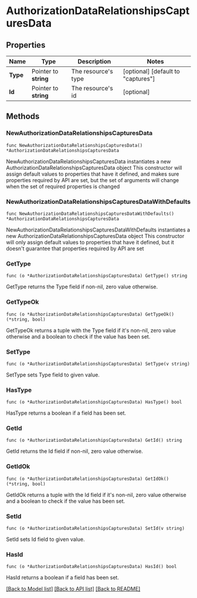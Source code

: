 # AuthorizationDataRelationshipsCapturesData

## Properties

Name | Type | Description | Notes
------------ | ------------- | ------------- | -------------
**Type** | Pointer to **string** | The resource&#39;s type | [optional] [default to "captures"]
**Id** | Pointer to **string** | The resource&#39;s id | [optional] 

## Methods

### NewAuthorizationDataRelationshipsCapturesData

`func NewAuthorizationDataRelationshipsCapturesData() *AuthorizationDataRelationshipsCapturesData`

NewAuthorizationDataRelationshipsCapturesData instantiates a new AuthorizationDataRelationshipsCapturesData object
This constructor will assign default values to properties that have it defined,
and makes sure properties required by API are set, but the set of arguments
will change when the set of required properties is changed

### NewAuthorizationDataRelationshipsCapturesDataWithDefaults

`func NewAuthorizationDataRelationshipsCapturesDataWithDefaults() *AuthorizationDataRelationshipsCapturesData`

NewAuthorizationDataRelationshipsCapturesDataWithDefaults instantiates a new AuthorizationDataRelationshipsCapturesData object
This constructor will only assign default values to properties that have it defined,
but it doesn't guarantee that properties required by API are set

### GetType

`func (o *AuthorizationDataRelationshipsCapturesData) GetType() string`

GetType returns the Type field if non-nil, zero value otherwise.

### GetTypeOk

`func (o *AuthorizationDataRelationshipsCapturesData) GetTypeOk() (*string, bool)`

GetTypeOk returns a tuple with the Type field if it's non-nil, zero value otherwise
and a boolean to check if the value has been set.

### SetType

`func (o *AuthorizationDataRelationshipsCapturesData) SetType(v string)`

SetType sets Type field to given value.

### HasType

`func (o *AuthorizationDataRelationshipsCapturesData) HasType() bool`

HasType returns a boolean if a field has been set.

### GetId

`func (o *AuthorizationDataRelationshipsCapturesData) GetId() string`

GetId returns the Id field if non-nil, zero value otherwise.

### GetIdOk

`func (o *AuthorizationDataRelationshipsCapturesData) GetIdOk() (*string, bool)`

GetIdOk returns a tuple with the Id field if it's non-nil, zero value otherwise
and a boolean to check if the value has been set.

### SetId

`func (o *AuthorizationDataRelationshipsCapturesData) SetId(v string)`

SetId sets Id field to given value.

### HasId

`func (o *AuthorizationDataRelationshipsCapturesData) HasId() bool`

HasId returns a boolean if a field has been set.


[[Back to Model list]](../README.md#documentation-for-models) [[Back to API list]](../README.md#documentation-for-api-endpoints) [[Back to README]](../README.md)


